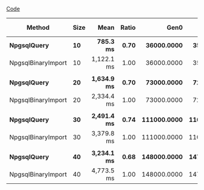 [Code]()

|             Method | Size |       Mean | Ratio |        Gen0 |        Gen1 |       Gen2 | Allocated | Alloc Ratio |
|------------------- |----- |-----------:|------:|------------:|------------:|-----------:|----------:|------------:|
|        **NpgsqlQuery** |   **10** |   **785.3 ms** |  **0.70** |  **36000.0000** |  **35000.0000** | **13000.0000** | **237.47 MB** |        **1.00** |
| NpgsqlBinaryImport |   10 | 1,122.1 ms |  1.00 |  36000.0000 |  35000.0000 | 13000.0000 | 237.48 MB |        1.00 |
|                    |      |            |       |             |             |            |           |             |
|        **NpgsqlQuery** |   **20** | **1,634.9 ms** |  **0.70** |  **73000.0000** |  **72000.0000** | **27000.0000** | **474.93 MB** |        **1.00** |
| NpgsqlBinaryImport |   20 | 2,334.4 ms |  1.00 |  73000.0000 |  72000.0000 | 27000.0000 | 474.96 MB |        1.00 |
|                    |      |            |       |             |             |            |           |             |
|        **NpgsqlQuery** |   **30** | **2,491.4 ms** |  **0.74** | **111000.0000** | **110000.0000** | **43000.0000** | **712.41 MB** |        **1.00** |
| NpgsqlBinaryImport |   30 | 3,379.8 ms |  1.00 | 111000.0000 | 110000.0000 | 43000.0000 | 712.43 MB |        1.00 |
|                    |      |            |       |             |             |            |           |             |
|        **NpgsqlQuery** |   **40** | **3,234.1 ms** |  **0.68** | **148000.0000** | **147000.0000** | **55000.0000** | **949.87 MB** |        **1.00** |
| NpgsqlBinaryImport |   40 | 4,773.5 ms |  1.00 | 148000.0000 | 147000.0000 | 55000.0000 | 949.85 MB |        1.00 |

